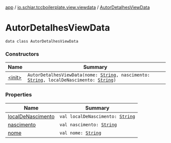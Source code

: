 [app](../../index.md) / [io.schiar.tccboilerplate.view.viewdata](../index.md) / [AutorDetalhesViewData](./index.md)

# AutorDetalhesViewData

`data class AutorDetalhesViewData`

### Constructors

| Name | Summary |
|---|---|
| [&lt;init&gt;](-init-.md) | `AutorDetalhesViewData(nome: `[`String`](https://kotlinlang.org/api/latest/jvm/stdlib/kotlin/-string/index.html)`, nascimento: `[`String`](https://kotlinlang.org/api/latest/jvm/stdlib/kotlin/-string/index.html)`, localDeNascimento: `[`String`](https://kotlinlang.org/api/latest/jvm/stdlib/kotlin/-string/index.html)`)` |

### Properties

| Name | Summary |
|---|---|
| [localDeNascimento](local-de-nascimento.md) | `val localDeNascimento: `[`String`](https://kotlinlang.org/api/latest/jvm/stdlib/kotlin/-string/index.html) |
| [nascimento](nascimento.md) | `val nascimento: `[`String`](https://kotlinlang.org/api/latest/jvm/stdlib/kotlin/-string/index.html) |
| [nome](nome.md) | `val nome: `[`String`](https://kotlinlang.org/api/latest/jvm/stdlib/kotlin/-string/index.html) |
